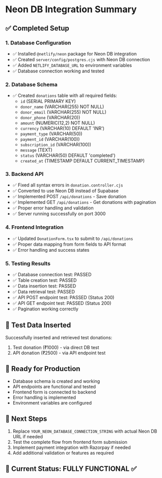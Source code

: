 # Neon DB Integration Summary

## ✅ Completed Setup

### 1. Database Configuration
- ✅ Installed `@netlify/neon` package for Neon DB integration
- ✅ Created `server/config/postgres.cjs` with Neon DB connection
- ✅ Added `NETLIFY_DATABASE_URL` to environment variables
- ✅ Database connection working and tested

### 2. Database Schema
- ✅ Created `donations` table with all required fields:
  - `id` (SERIAL PRIMARY KEY)
  - `donor_name` (VARCHAR(255) NOT NULL)
  - `donor_email` (VARCHAR(255) NOT NULL) 
  - `donor_phone` (VARCHAR(20))
  - `amount` (NUMERIC(12,2) NOT NULL)
  - `currency` (VARCHAR(10) DEFAULT 'INR')
  - `payment_type` (VARCHAR(50))
  - `payment_id` (VARCHAR(100))
  - `subscription_id` (VARCHAR(100))
  - `message` (TEXT)
  - `status` (VARCHAR(50) DEFAULT 'completed')
  - `created_at` (TIMESTAMP DEFAULT CURRENT_TIMESTAMP)

### 3. Backend API
- ✅ Fixed all syntax errors in `donation.controller.cjs`
- ✅ Converted to use Neon DB instead of Supabase
- ✅ Implemented POST `/api/donations` - Save donation
- ✅ Implemented GET `/api/donations` - Get donations with pagination
- ✅ Proper error handling and validation
- ✅ Server running successfully on port 3000

### 4. Frontend Integration
- ✅ Updated `DonationForm.tsx` to submit to `/api/donations`
- ✅ Proper data mapping from form fields to API format
- ✅ Error handling and success states

### 5. Testing Results
- ✅ Database connection test: PASSED
- ✅ Table creation test: PASSED  
- ✅ Data insertion test: PASSED
- ✅ Data retrieval test: PASSED
- ✅ API POST endpoint test: PASSED (Status 200)
- ✅ API GET endpoint test: PASSED (Status 200)
- ✅ Pagination working correctly

## 🔧 Test Data Inserted
Successfully inserted and retrieved test donations:
1. Test donation (₹1000) - via direct DB test
2. API donation (₹2500) - via API endpoint test

## 🚀 Ready for Production
- Database schema is created and working
- API endpoints are functional and tested
- Frontend form is connected to backend
- Error handling is implemented
- Environment variables are configured

## 📝 Next Steps
1. Replace `YOUR_NEON_DATABASE_CONNECTION_STRING` with actual Neon DB URL if needed
2. Test the complete flow from frontend form submission
3. Implement payment integration with Razorpay if needed
4. Add additional validation or features as required

## 🎯 Current Status: FULLY FUNCTIONAL ✅
